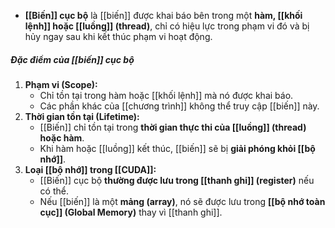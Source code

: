- **[[Biến]] cục bộ** là [[biến]] được khai báo bên trong một **hàm, [[khối lệnh]] hoặc [[luồng]] (thread)**, chỉ có hiệu lực trong phạm vi đó và bị hủy ngay sau khi kết thúc phạm vi hoạt động.
##### **Đặc điểm của [[biến]] cục bộ**
1. **Phạm vi (Scope):**
    - Chỉ tồn tại trong hàm hoặc [[khối lệnh]] mà nó được khai báo.
    - Các phần khác của [[chương trình]] không thể truy cập [[biến]] này.
2. **Thời gian tồn tại (Lifetime):**
    - [[Biến]] chỉ tồn tại trong **thời gian thực thi của [[luồng]] (thread) hoặc hàm**.
    - Khi hàm hoặc [[luồng]] kết thúc, [[biến]] sẽ bị **giải phóng khỏi [[bộ nhớ]]**.
3. **Loại [[bộ nhớ]] trong [[CUDA]]:**
    - [[Biến]] cục bộ **thường được lưu trong [[thanh ghi]] (register)** nếu có thể.
    - Nếu [[biến]] là một **mảng (array)**, nó sẽ được lưu trong **[[bộ nhớ toàn cục]] (Global Memory)** thay vì [[thanh ghi]].
